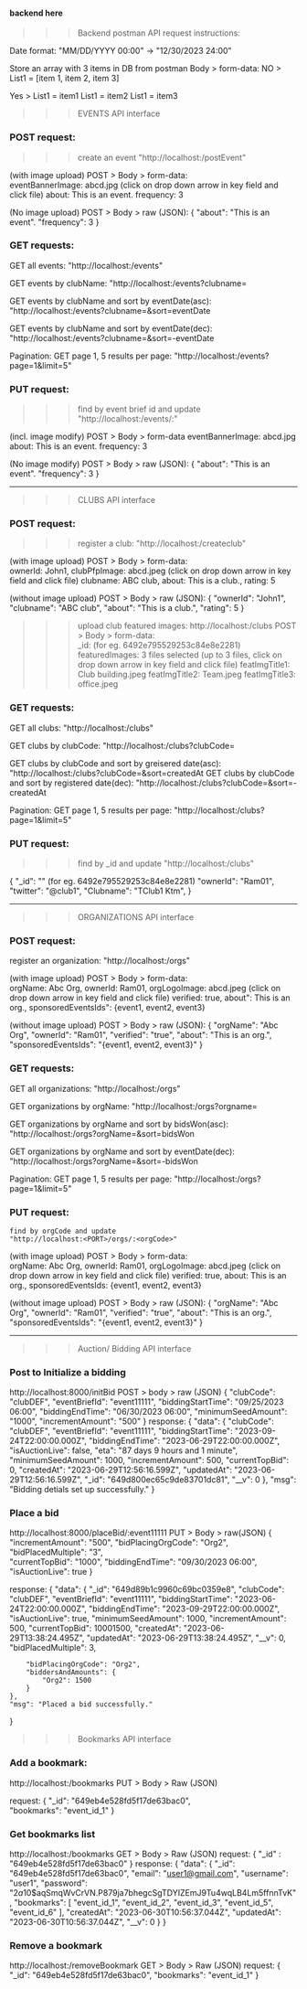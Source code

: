 #### backend here


>>> Backend postman API request instructions:

Date format: "MM/DD/YYYY 00:00" -> "12/30/2023 24:00"

Store an array with 3 items in DB from postman Body > form-data:
NO > List1 = [item 1, item 2, item 3]

Yes > List1 = item1
      List1 = item2
      List1 = item3

>>> EVENTS API interface 

### POST request: 
>>> create an event
"http://localhost:<PORT>/postEvent"

(with image upload) POST > Body > form-data:  
eventBannerImage: abcd.jpg (click on drop down arrow in key field and click file)
about: This is an event.
frequency: 3

(No image upload) POST > Body > raw (JSON):
{
    "about": "This is an event".
    "frequency": 3
}

### GET requests:
GET all events: "http://localhost:<PORT>/events"

GET events by clubName: "http://localhost:<PORT>/events?clubname=<clubName>

GET events by clubName and sort by eventDate(asc): 
                "http://localhost:<PORT>/events?clubname=<clubName>&sort=eventDate

GET events by clubName and sort by eventDate(dec): 
                "http://localhost:<PORT>/events?clubname=<clubName>&sort=-eventDate

Pagination:
GET page 1, 5 results per page:
                "http://localhost:<PORT>/events?page=1&limit=5"


### PUT request: 
>>> find by event brief id and update
    "http://localhost:<PORT>/events/:<eventBriefId>"

(incl. image modify) POST > Body > form-data
eventBannerImage: abcd.jpg
about: This is an event.
frequency: 3

(No image modify) POST > Body > raw (JSON):
{
    "about": "This is an event".
    "frequency": 3
}

--------------------------------------------------------------------------------------
>>> CLUBS API interface 

### POST request: 
>>> register a club:
"http://localhost:<PORT>/createclub"

(with image upload) POST > Body > form-data:  
    ownerId: John1,
    clubPfpImage: abcd.jpeg (click on drop down arrow in key field and click file)
    clubname: ABC club,
    about: This is a club.,
    rating: 5

(without image upload) POST > Body > raw (JSON):
{
    "ownerId": "John1",
    "clubname": "ABC club",
    "about": "This is a club.",
    "rating": 5
}

>>> upload club featured images:
http://localhost:<PORT>/clubs
 POST > Body > form-data:  
    _id: <DB collection id>  (for eg. 6492e795529253c84e8e2281)
    featuredImages: 3 files selected (up to 3 files, click on drop down arrow in key field and click file)
    featImgTitle1: Club building.jpeg
    featImgTitle2: Team.jpeg
    featImgTitle3: office.jpeg



### GET requests:
GET all clubs: "http://localhost:<PORT>/clubs"

GET clubs by clubCode: "http://localhost:<PORT>/clubs?clubCode=<clubCode>

GET clubs by clubCode and sort by greisered date(asc): 
                "http://localhost:<PORT>/clubs?clubCode=<clubCode>&sort=createdAt
GET clubs by clubCode and sort by registered date(dec): 
                "http://localhost:<PORT>/clubs?clubCode=<clubCode>&sort=-createdAt

Pagination:
GET page 1, 5 results per page:
                "http://localhost:<PORT>/clubs?page=1&limit=5"


### PUT request: 
>>> find by _id and update
    "http://localhost:<PORT>/clubs"

{
    "_id": "<DB collection id>"  (for eg. 6492e795529253c84e8e2281)
    "ownerId": "Ram01",
    "twitter": "@club1",
    "Clubname": "TClub1 Ktm",
}


---------------------------------------------------------------------------
>>> ORGANIZATIONS API interface 
### POST request: 
register an organization:
"http://localhost:<PORT>/orgs"

(with image upload) POST > Body > form-data:  
    orgName: Abc Org,
    ownerId: Ram01,
    orgLogoImage: abcd.jpeg (click on drop down arrow in key field and click file)
    verified: true,
    about": This is an org.,
    sponsoredEventsIds": {event1, event2, event3}

(without image upload) POST > Body > raw (JSON):
{
    "orgName": "Abc Org",
    "ownerId": "Ram01",
    "verified": "true",
    "about": "This is an org.",
    "sponsoredEventsIds": "{event1, event2, event3}"
}

### GET requests:
GET all organizations: "http://localhost:<PORT>/orgs"

GET organizations by orgName: "http://localhost:<PORT>/orgs?orgname=<clubName>

GET organizations by orgName and sort by bidsWon(asc): 
                "http://localhost:<PORT>/orgs?orgName=<clubName>&sort=bidsWon

GET organizations by orgName and sort by eventDate(dec): 
                "http://localhost:<PORT>/orgs?orgName=<clubName>&sort=-bidsWon

Pagination:
GET page 1, 5 results per page:
                "http://localhost:<PORT>/orgs?page=1&limit=5"


### PUT request: 
    find by orgCode and update
    "http://localhost:<PORT>/orgs/:<orgCode>"

(with image upload) POST > Body > form-data:  
    orgName: Abc Org,
    ownerId: Ram01,
    orgLogoImage: abcd.jpeg (click on drop down arrow in key field and click file)
    verified: true,
    about: This is an org.,
    sponsoredEventsIds: {event1, event2, event3}

(without image upload) POST > Body > raw (JSON):
{
    "orgName": "Abc Org",
    "ownerId": "Ram01",
    "verified": "true",
    "about": "This is an org.",
    "sponsoredEventsIds": "{event1, event2, event3}"
}

---------------------------------------------------------------------------

>>> Auction/ Bidding API interface 

### Post to Initialize a bidding
http://localhost:8000/initBid
POST > body > raw (JSON)
{
    "clubCode": "clubDEF",
    "eventBriefId": "event11111",
    "biddingStartTime": "09/25/2023 06:00",
    "biddingEndTime": "06/30/2023 06:00",
    "minimumSeedAmount": "1000",
    "incrementAmount": "500"
}
response:
{
    "data": {
        "clubCode": "clubDEF",
        "eventBriefId": "event11111",
        "biddingStartTime": "2023-09-24T22:00:00.000Z",
        "biddingEndTime": "2023-06-29T22:00:00.000Z",
        "isAuctionLive": false,
        "eta": "87 days 9 hours and 1 minute", 
        "minimumSeedAmount": 1000,
        "incrementAmount": 500,
        "currentTopBid": 0,
        "createdAt": "2023-06-29T12:56:16.599Z",
        "updatedAt": "2023-06-29T12:56:16.599Z",
        "_id": "649d800ec65c9de83701dc81",
        "__v": 0
    },
    "msg": "Bidding detials set up successfully."
}

### Place a bid 
http://localhost:8000/placeBid/:event11111
PUT > Body > raw(JSON)
{
    "incrementAmount": "500",
    "bidPlacingOrgCode": "Org2",
    "bidPlacedMultiple": "3",    
    "currentTopBid": "1000",
    "biddingEndTime": "09/30/2023 06:00",
    "isAuctionLive": true
}
<!-- (use data from POST response from POST request) -->

response:
{
    "data": {
        "_id": "649d89b1c9960c69bc0359e8",
        "clubCode": "clubDEF",
        "eventBriefId": "event11111",
        "biddingStartTime": "2023-06-24T22:00:00.000Z",
        "biddingEndTime": "2023-09-29T22:00:00.000Z",
        "isAuctionLive": true,
        "minimumSeedAmount": 1000,
        "incrementAmount": 500,
        "currentTopBid": 10001500,
        "createdAt": "2023-06-29T13:38:24.495Z",
        "updatedAt": "2023-06-29T13:38:24.495Z",
        "__v": 0,
        "bidPlacedMultiple": 3,

        "bidPlacingOrgCode": "Org2",
        "biddersAndAmounts": {
            "Org2": 1500
        }
    },
    "msg": "Placed a bid successfully."
}

>>> Bookmarks API interface 

### Add a bookmark: 
http://localhost:<PORT>/bookmarks
PUT > Body > Raw (JSON)
<!-- (_id is user's id in the DB) -->
request: {
    "_id": "649eb4e528fd5f17de63bac0",  
    "bookmarks": "event_id_1"
}

### Get bookmarks list
http://localhost:<PORT>/bookmarks
GET > Body > Raw (JSON)
request:
{
    "_id" : "649eb4e528fd5f17de63bac0"
}
response:
{
    "data": {
        "_id": "649eb4e528fd5f17de63bac0",
        "email": "user1@gmail.com",
        "username": "user1",
        "password": "$2a$10$aqSmqWvCrVN.P879ja7bhegcSgTDYIZEmJ9Tu4wqLB4Lm5ffnnTvK",
        "bookmarks": [
            "event_id_1",
            "event_id_2",
            "event_id_3",
            "event_id_5",
            "event_id_6"
        ],
        "createdAt": "2023-06-30T10:56:37.044Z",
        "updatedAt": "2023-06-30T10:56:37.044Z",
        "__v": 0
    }
}

### Remove a bookmark
http://localhost:<PORT>/removeBookmark
GET > Body > Raw (JSON)
request:
{
    "_id": "649eb4e528fd5f17de63bac0",
    "bookmarks": "event_id_1"
}